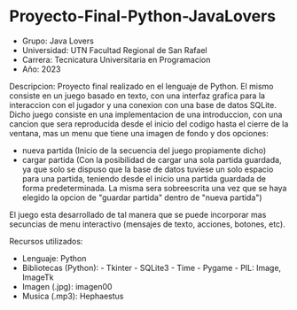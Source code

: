# Proyecto-Final-Python-JavaLovers

- Grupo: Java Lovers
- Universidad: UTN Facultad Regional de San Rafael
- Carrera: Tecnicatura Universitaria en Programacion
- Año: 2023

Descripcion:
Proyecto final realizado en el lenguaje de Python. El mismo consiste en un juego basado en texto, con una interfaz grafica para la interaccion con el jugador y una conexion con una base de datos SQLite. Dicho juego consiste en una implementacion de una introduccion, con una cancion que sera reproducida desde el inicio del codigo hasta el cierre de la ventana, mas un menu que tiene una imagen de fondo y dos opciones:
- nueva partida (Inicio de la secuencia del juego propiamente dicho)
- cargar partida (Con la posibilidad de cargar una sola partida guardada, ya que solo se dispuso que la base de datos tuviese un solo espacio para una partida, teniendo desde el inicio una partida guardada de forma predeterminada. La misma sera sobreescrita una vez que se haya elegido la opcion de "guardar partida" dentro de "nueva partida")

El juego esta desarrollado de tal manera que se puede incorporar mas secuncias de menu interactivo (mensajes de texto, acciones, botones, etc).

Recursos utilizados:
- Lenguaje: Python
- Bibliotecas (Python): - Tkinter 
                      - SQLite3 
                      - Time 
                      - Pygame 
                      - PIL: Image, ImageTk
- Imagen (.jpg): imagen00
- Musica (.mp3): Hephaestus
